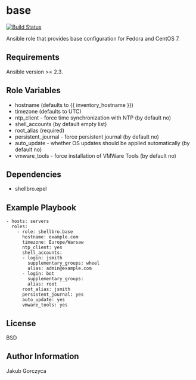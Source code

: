 base
====

[![Build Status](https://travis-ci.org/shellbro/ansible-role-base.svg?branch=master)](https://travis-ci.org/shellbro/ansible-role-base)

Ansible role that provides base configuration for Fedora and CentOS 7.

Requirements
------------

Ansible version >= 2.3.

Role Variables
--------------

* hostname (defaults to {{ inventory_hostname }})
* timezone (defaults to UTC)
* ntp_client - force time synchronization with NTP (by default no)
* shell_accounts (by default empty list)
* root_alias (required)
* persistent_journal - force persistent journal (by default no)
* auto_update - whether OS updates should be applied automatically (by default no)
* vmware_tools - force installation of VMWare Tools (by default no)

Dependencies
------------

* shellbro.epel

Example Playbook
----------------

    - hosts: servers
      roles:
        - role: shellbro.base
          hostname: example.com
          timezone: Europe/Warsaw
          ntp_client: yes
          shell_accounts:
          - login: jsmith
            supplementary_groups: wheel
            alias: admin@example.com
          - login: bot
            supplementary_groups:
            alias: root
          root_alias: jsmith
          persistent_journal: yes
          auto_update: yes
          vmware_tools: yes

License
-------

BSD

Author Information
------------------

Jakub Gorczyca
